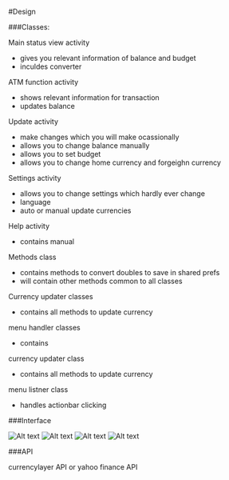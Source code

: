 #Design

###Classes:

Main status view activity
- gives you relevant information of balance and budget
- inculdes converter

ATM function activity
- shows relevant information for transaction
- updates balance


Update activity
- make changes which you will make ocassionally 
- allows you to change balance manually
- allows you to set budget
- allows you to change home currency and forgeighn currency

Settings activity
- allows you to change settings which hardly ever change
- language 
- auto or manual update currencies

Help activity
- contains manual

Methods class
- contains methods to convert doubles to save in shared prefs
- will contain other methods common to all classes

Currency updater classes
- contains all methods to update currency

menu handler classes
- contains 

currency updater class
- contains all methods to update currency

menu listner class
- handles actionbar clicking

###Interface

![Alt text](/doc/atm1.png) ![Alt text](/doc/atm2.png)
![Alt text](/doc/main.png) ![Alt text](/doc/update.png)

###API

currencylayer API or yahoo finance API



